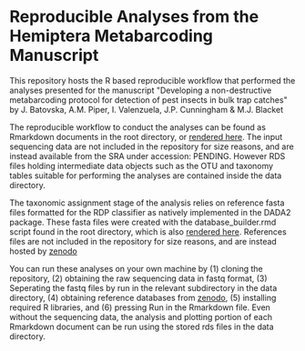 # Reproducible Analyses from the Hemiptera Metabarcoding Manuscript

This repository hosts the R based reproducible workflow that performed the analyses presented for the manuscript "Developing a non-destructive metabarcoding protocol for detection of pest insects in bulk trap catches" by J. Batovska, A.M. Piper, I. Valenzuela, J.P. Cunningham & M.J. Blacket

The reproducible workflow to conduct the analyses can be found as Rmarkdown documents in the root directory, or [rendered here](https://alexpiper.github.io/HemipteraMetabarcodingMS/hemiptera_metabarcoding.html). The input sequencing data are not included in the repository for size reasons, and are instead available from the SRA under accession: PENDING. However RDS files holding intermediate data objects such as the OTU and taxonomy tables suitable for performing the analyses are contained inside the data directory.

The taxonomic assignment stage of the analysis relies on reference fasta files formatted for the RDP classifier as natively implemented in the DADA2 package. These fasta files were created with the database_builder.rmd script found in the root directory, which is also [rendered here](https://alexpiper.github.io/HemipteraMetabarcodingMS/database_builder.html). References files are not included in the repository for size reasons, and are instead hosted by [zenodo](http://doi.org/10.5281/zenodo.3557020)

You can run these analyses on your own machine by (1) cloning the repository, (2) obtaining the raw sequencing data in fastq format, (3) Seperating the fastq files by run in the relevant subdirectory in the data directory, (4) obtaining reference databases from [zenodo](http://doi.org/10.5281/zenodo.3557020), (5) installing required R libraries, and (6) pressing Run in the Rmarkdown file. Even without the sequencing data, the analysis and plotting portion of each Rmarkdown document can be run using the stored rds files in the data directory.
